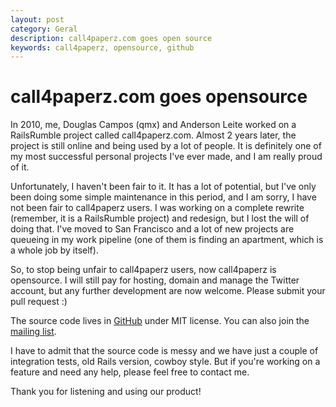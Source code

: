 ```yaml
---
layout: post
category: Geral
description: call4paperz.com goes open source
keywords: call4paperz, opensource, github
---
```


# call4paperz.com goes opensource

In 2010, me, Douglas Campos (qmx) and Anderson Leite worked on a RailsRumble
project called call4paperz.com. Almost 2 years later, the project is still
online and being used by a lot of people. It is definitely one of my most
successful personal projects I've ever made, and I am really proud of it.

Unfortunately, I haven't been fair to it. It has a lot of potential, but I've
only been doing some simple maintenance in this period, and I am sorry, I have
not been fair to call4paperz users. I was working on a complete rewrite
(remember, it is a RailsRumble project) and redesign, but I lost the will of
doing that. I've moved to San Francisco and a lot of new projects are queueing
in my work pipeline (one of them is finding an apartment, which is a whole job
by itself).

So, to stop being unfair to call4paperz users, now call4paperz is opensource.
I will still pay for hosting, domain and manage the Twitter account, but any
further development are now welcome. Please submit your pull request :)

The source code lives in [GitHub](github.com/vinibaggio/call4paperz) under MIT
license. You can also join the [mailing
list](https://groups.google.com/forum/#!forum/call4paperz-dev).

I have to admit that the source code is messy and we have just a couple of
integration tests, old Rails version, cowboy style. But if you're working on
a feature and need any help, please feel free to contact me.

Thank you for listening and using our product!
